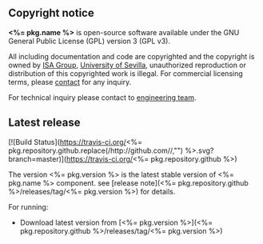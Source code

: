 ## Copyright notice

**<%= pkg.name %>** is open-source software available under the GNU General Public License (GPL) version 3 (GPL v3).

All including documentation and code are copyrighted and the copyright is owned by [ISA Group](http://www.isa.us.es), 
[University of Sevilla](http://www.us.es), unauthorized reproduction or distribution of this copyrighted work is illegal.
For commercial licensing terms, please [contact](./extra/contact.md) for any inquiry.

For technical inquiry please contact to [engineering team](./extra/about.md).

## Latest release

[![Build Status](https://travis-ci.org/<%= pkg.repository.github.replace(/http:\/\/github.com\//,"") %>.svg?branch=master)](https://travis-ci.org/<%= pkg.repository.github %>)

The version <%= pkg.version %> is the latest stable version of <%= pkg.name %> component.
see [release note](<%= pkg.repository.github %>/releases/tag/<%= pkg.version %>) for details.

For running:

- Download latest version from [<%= pkg.version %>](<%= pkg.repository.github %>/releases/tag/<%= pkg.version %>)
